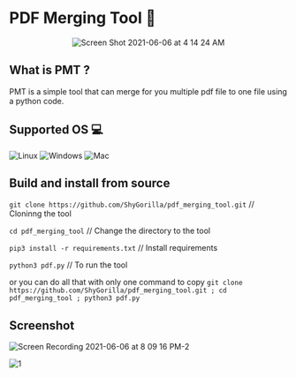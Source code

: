 # PDF Merging Tool 📁

<p width="493" style="text-align:center;"><img src="https://user-images.githubusercontent.com/73632576/120908686-c39d2700-c67d-11eb-8c5e-0a0703d1d733.png" alt="Screen Shot 2021-06-06 at 4 14 24 AM"></p>

## What is PMT ? 
PMT is a simple tool that can merge for you multiple pdf file to one file using a python code.

## Supported OS 💻

![Linux](https://img.shields.io/badge/-Linux-000000?style=flat&logo=linux&logoColor=FCC624)
![Windows](http://img.shields.io/badge/-Windows-0078D6?style=flat-square&logo=windows&logoColor=ffffff)
![Mac](http://img.shields.io/badge/-Mac-0078D6?style=flat-square&logo=apple&logoColor=ffffff)

## Build and install from source
`git clone https://github.com/ShyGorilla/pdf_merging_tool.git` // Cloninng the tool

`cd pdf_merging_tool` // Change the directory to the tool

`pip3 install -r requirements.txt` // Install requirements

`python3 pdf.py` // To run the tool

or you can do all that with only one command to copy
`git clone https://github.com/ShyGorilla/pdf_merging_tool.git ; cd pdf_merging_tool ; python3 pdf.py`

## Screenshot

![Screen Recording 2021-06-06 at 8 09 16 PM-2](https://user-images.githubusercontent.com/73632576/120931747-fd187580-c703-11eb-8b0f-e0317c7e6fbd.gif)

![1](https://user-images.githubusercontent.com/73632576/119920710-d167f380-bf7d-11eb-8657-855e7420b961.jpg)
